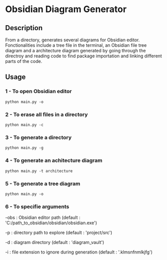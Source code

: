 # Obsidian Diagram Generator

## Description

From a directory, generates several diagrams for Obsidian editor. Fonctionalities include a tree file in the terminal, an Obsidian file tree diagram and a architecture diagram generated by going through the directroy and reading code to find package importation and linking different parts of the code.

## Usage

### 1 - To open Obsidian editor
```
python main.py -o
```
### 2 - To erase all files in a directory
```
python main.py -c
```
### 3 - To generate a directory
```
python main.py -g
```
### 4 - To generate an achitecture diagram
```
python main.py -t architecture
```
### 5 - To generate a tree diagram
```
python main.py -o
```
### 6 - To specifie arguments

-obs : Obsidian editor path (default : 'C:/path_to_obsidian/obsidian/obsidian.exe')

-p : directory path to explore (default : 'project/src')

-d : diagram directory (default : 'diagram_vault')

-i : file extension to ignore during generation (default : '.klmsnfnmlkjfg')

